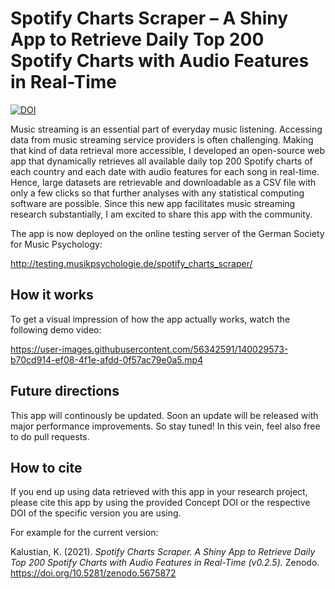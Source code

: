 # Spotify Charts Scraper – A Shiny App to Retrieve Daily Top 200 Spotify Charts with Audio Features in Real-Time

[![DOI](https://zenodo.org/badge/DOI/10.5281/zenodo.5675872.svg)](https://doi.org/10.5281/zenodo.5675872)

Music streaming is an essential part of everyday music listening. Accessing data from music streaming service providers is often challenging. Making that kind of data retrieval more accessible, I developed an open-source web app that dynamically retrieves all available daily top 200 Spotify charts of each country and each date with audio features for each song in real-time. Hence, large datasets are retrievable and downloadable as a CSV file with only a few clicks so that further analyses with any statistical computing software are possible. Since this new app facilitates music streaming research substantially, I am excited to share this app with the community.

The app is now deployed on the online testing server of the German Society for Music Psychology:

http://testing.musikpsychologie.de/spotify_charts_scraper/


## How it works

To get a visual impression of how the app actually works, watch the following demo video:  

https://user-images.githubusercontent.com/56342591/140029573-b70cd914-ef08-4f1e-afdd-0f57ac79e0a5.mp4


## Future directions

This app will continously be updated. Soon an update will be released with major performance improvements. So stay tuned! 
In this vein, feel also free to do pull requests.

## How to cite

If you end up using data retrieved with this app in your research project, please cite this app by using the provided Concept DOI or the respective DOI of the specific version you are using.

For example for the current version:

Kalustian, K. (2021). *Spotify Charts Scraper. A Shiny App to Retrieve Daily Top 200 Spotify Charts with Audio Features in Real-Time (v0.2.5).* Zenodo. https://doi.org/10.5281/zenodo.5675872
